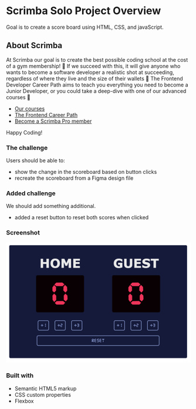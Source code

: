# Scrimba Solo Project Overview
Goal is to create a score board using HTML, CSS, and javaScript.

## About Scrimba

At Scrimba our goal is to create the best possible coding school at the cost of a gym membership! 💜
If we succeed with this, it will give anyone who wants to become a software developer a realistic shot at succeeding, regardless of where they live and the size of their wallets 🎉
The Frontend Developer Career Path aims to teach you everything you need to become a Junior Developer, or you could take a deep-dive with one of our advanced courses 🚀

- [Our courses](https://scrimba.com/allcourses)
- [The Frontend Career Path](https://scrimba.com/learn/frontend)
- [Become a Scrimba Pro member](https://scrimba.com/pricing)

Happy Coding!

### The challenge

Users should be able to:

- show the change in the scoreboard based on button clicks
- recreate the scoreboard from a Figma design file

### Added challenge

We should add something additional.
 
 - added a reset button to reset both scores when clicked

### Screenshot

![screenshots/screenshot](screenshot.png)

### Built with

- Semantic HTML5 markup
- CSS custom properties
- Flexbox





